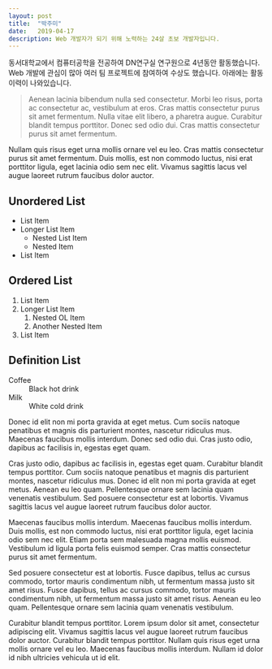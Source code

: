 ```yaml
---
layout: post
title:  "박주미"
date:   2019-04-17
description: Web 개발자가 되기 위해 노력하는 24살 초보 개발자입니다.
---
```


<p class="intro"><span class="dropcap">동</span>서대학교에서 컴퓨터공학을 전공하여 DN연구실 연구원으로 4년동안 활동했습니다. Web 개발에 관심이 많아 여러 팀 프로젝트에 참여하여 수상도 했습니다. 아래에는 활동이력이 나와있습니다. </p>

<!-- # Heading 1

## Heading 2

### Heading 3

#### Heading 4

##### Heading 5

###### Heading 6 -->

<blockquote>Aenean lacinia bibendum nulla sed consectetur. Morbi leo risus, porta ac consectetur ac, vestibulum at eros. Cras mattis consectetur purus sit amet fermentum. Nulla vitae elit libero, a pharetra augue. Curabitur blandit tempus porttitor. Donec sed odio dui. Cras mattis consectetur purus sit amet fermentum.</blockquote>

Nullam quis risus eget urna mollis ornare vel eu leo. Cras mattis consectetur purus sit amet fermentum. Duis mollis, est non commodo luctus, nisi erat porttitor ligula, eget lacinia odio sem nec elit. Vivamus sagittis lacus vel augue laoreet rutrum faucibus dolor auctor.

## Unordered List
* List Item
* Longer List Item
  * Nested List Item
  * Nested Item
* List Item

## Ordered List
1. List Item
2. Longer List Item
    1. Nested OL Item
    2. Another Nested Item
3. List Item

## Definition List
<dl>
  <dt>Coffee</dt>
  <dd>Black hot drink</dd>
  <dt>Milk</dt>
  <dd>White cold drink</dd>
</dl>

Donec id elit non mi porta gravida at eget metus. Cum sociis natoque penatibus et magnis dis parturient montes, nascetur ridiculus mus. Maecenas faucibus mollis interdum. Donec sed odio dui. Cras justo odio, dapibus ac facilisis in, egestas eget quam.

Cras justo odio, dapibus ac facilisis in, egestas eget quam. Curabitur blandit tempus porttitor. Cum sociis natoque penatibus et magnis dis parturient montes, nascetur ridiculus mus. Donec id elit non mi porta gravida at eget metus. Aenean eu leo quam. Pellentesque ornare sem lacinia quam venenatis vestibulum. Sed posuere consectetur est at lobortis. Vivamus sagittis lacus vel augue laoreet rutrum faucibus dolor auctor.

Maecenas faucibus mollis interdum. Maecenas faucibus mollis interdum. Duis mollis, est non commodo luctus, nisi erat porttitor ligula, eget lacinia odio sem nec elit. Etiam porta sem malesuada magna mollis euismod. Vestibulum id ligula porta felis euismod semper. Cras mattis consectetur purus sit amet fermentum.

Sed posuere consectetur est at lobortis. Fusce dapibus, tellus ac cursus commodo, tortor mauris condimentum nibh, ut fermentum massa justo sit amet risus. Fusce dapibus, tellus ac cursus commodo, tortor mauris condimentum nibh, ut fermentum massa justo sit amet risus. Aenean eu leo quam. Pellentesque ornare sem lacinia quam venenatis vestibulum.

Curabitur blandit tempus porttitor. Lorem ipsum dolor sit amet, consectetur adipiscing elit. Vivamus sagittis lacus vel augue laoreet rutrum faucibus dolor auctor. Curabitur blandit tempus porttitor. Nullam quis risus eget urna mollis ornare vel eu leo. Maecenas faucibus mollis interdum. Nullam id dolor id nibh ultricies vehicula ut id elit.
